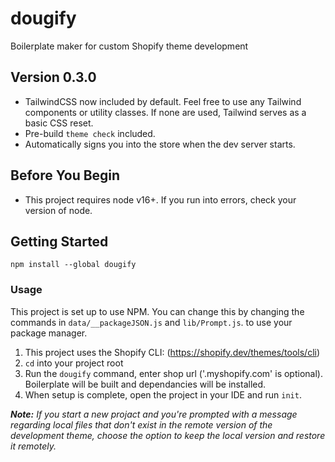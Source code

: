 # dougify
Boilerplate maker for custom Shopify theme development

## Version 0.3.0
- TailwindCSS now included by default. Feel free to use any Tailwind components or utility classes. If none are used, Tailwind serves as a basic CSS reset.
- Pre-build `theme check` included.
- Automatically signs you into the store when the dev server starts.

## Before You Begin
- This project requires node v16+. If you run into errors, check your version of node.

## Getting Started
```
npm install --global dougify
```

### Usage
This project is set up to use NPM. You can change this by changing the commands in `data/__packageJSON.js` and `lib/Prompt.js`. to use your package manager.

1. This project uses the Shopify CLI: (https://shopify.dev/themes/tools/cli) 
2. `cd` into your project root
3. Run the `dougify` command, enter shop url ('.myshopify.com' is optional). Boilerplate will be built and dependancies will be installed. 
4. When setup is complete, open the project in your IDE and run `init`.

***Note:*** *If you start a new projact and you're prompted with a message regarding local files that don't exist in the remote version of the development theme, choose the option to keep the local version and restore it remotely.* 
